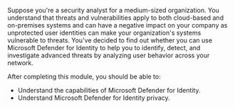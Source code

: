 Suppose you're a security analyst for a medium-sized organization. You understand that threats and vulnerabilities apply to both cloud-based and on-premises systems and can have a negative impact on your company as unprotected user identities can make your organization's systems vulnerable to threats. You've decided to find out whether you can use Microsoft Defender for Identity to help you to identify, detect, and investigate advanced threats by analyzing user behavior across your network.

After completing this module, you should be able to:

- Understand the capabilities of Microsoft Defender for Identity.
- Understand Microsoft Defender for Identity privacy.
